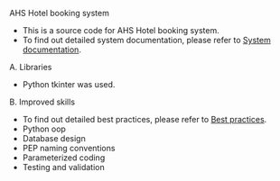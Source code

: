 AHS Hotel booking system
- This is a source code for AHS Hotel booking system.
- To find out detailed system documentation, please refer to [System documentation](https://github.com/Yeonny0723/rmit/blob/main/info_sys_solution_n_design/asgnt-02/AHS_sys_doc_s3741327.pdf).

A. Libraries
- Python tkinter was used. 

B. Improved skills 
- To find out detailed best practices, please refer to [Best practices](https://github.com/Yeonny0723/rmit/blob/main/info_sys_solution_n_design/asgnt-02/AHS_best_practice_s3741327.pdf).
- Python oop
- Database design 
- PEP naming conventions
- Parameterized coding
- Testing and validation
